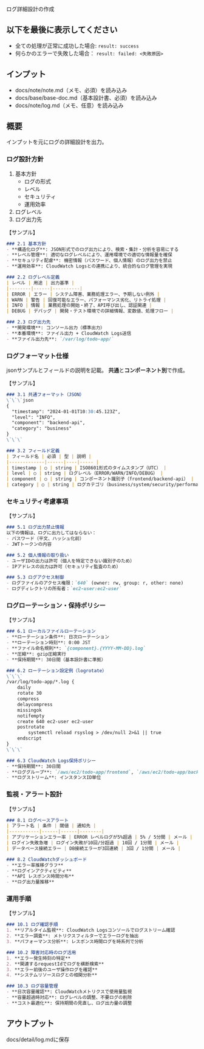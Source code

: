 ログ詳細設計の作成

## 以下を最後に表示してください
- 全ての処理が正常に成功した場合: `result: success`
- 何らかのエラーで失敗した場合： `result: failed: <失敗原因>`

## インプット
- docs/note/note.md（メモ、必須）を読み込み
- docs/base/base-doc.md（基本設計書、必須）を読み込み
- docs/note/log.md（メモ、任意）を読み込み

## 概要
インプットを元にログの詳細設計を出力。

### ログ設計方針
1. 基本方針
    - ログの形式
    - レベル
    - セキュリティ
    - 運用効率
2. ログレベル
3. ログ出力先

【サンプル】
```markdown
### 2.1 基本方針
- **構造化ログ**: JSON形式でのログ出力により、検索・集計・分析を容易にする
- **レベル管理**: 適切なログレベルにより、運用環境での適切な情報量を確保
- **セキュリティ配慮**: 機密情報（パスワード、個人情報）のログ出力を禁止
- **運用効率**: CloudWatch Logsとの連携により、統合的なログ管理を実現

### 2.2 ログレベル定義
| レベル | 用途 | 出力基準 |
|--------|------|----------|
| ERROR | エラー | システム障害、業務処理エラー、予期しない例外 |
| WARN | 警告 | 回復可能なエラー、パフォーマンス劣化、リトライ処理 |
| INFO | 情報 | 業務処理の開始・終了、API呼び出し、認証関連 |
| DEBUG | デバッグ | 開発・テスト環境での詳細情報、変数値、処理フロー |

### 2.3 ログ出力先
- **開発環境**: コンソール出力（標準出力）
- **本番環境**: ファイル出力 + CloudWatch Logs送信
- **ファイル出力先**: `/var/log/todo-app/`
```

### ログフォーマット仕様
jsonサンプルとフィールドの説明を記載。
**共通**と**コンポーネント別**で作成。

【サンプル】
```markdown
### 3.1 共通フォーマット（JSON）
\`\`\`json
{
  "timestamp": "2024-01-01T10:30:45.123Z",
  "level": "INFO",
  "component": "backend-api",
  "category": "business"
}
\`\`\`

### 3.2 フィールド定義
| フィールド名 | 必須 | 型 | 説明 |
|-------------|------|----|----- |
| timestamp | ○ | string | ISO8601形式のタイムスタンプ（UTC） |
| level | ○ | string | ログレベル（ERROR/WARN/INFO/DEBUG） |
| component | ○ | string | コンポーネント識別子（frontend/backend-api） |
| category | ○ | string | ログカテゴリ（business/system/security/performance） |
```

### セキュリティ考慮事項
【サンプル】
```markdown
### 5.1 ログ出力禁止情報
以下の情報は、ログに出力してはならない：
- パスワード（平文、ハッシュ化前）
- JWTトークンの内容

### 5.2 個人情報の取り扱い
- ユーザIDの出力は許可（個人を特定できない識別子のため）
- IPアドレスの出力は許可（セキュリティ監査のため）

### 5.3 ログアクセス制御
- ログファイルのアクセス権限：`640` (owner: rw, group: r, other: none)
- ログディレクトリの所有者：`ec2-user:ec2-user`
```

### ログローテーション・保持ポリシー
【サンプル】
```markdown
### 6.1 ローカルファイルローテーション
- **ローテーション条件**: 日次ローテーション
- **ローテーション時刻**: 0:00 JST
- **ファイル命名規則**: `{component}.{YYYY-MM-DD}.log`
- **圧縮**: gzip圧縮実行
- **保持期間**: 30日間（基本設計書に準拠）

### 6.2 ローテーション設定例（logrotate）
\`\`\`
/var/log/todo-app/*.log {
    daily
    rotate 30
    compress
    delaycompress
    missingok
    notifempty
    create 640 ec2-user ec2-user
    postrotate
        systemctl reload rsyslog > /dev/null 2>&1 || true
    endscript
}
\`\`\`

### 6.3 CloudWatch Logs保持ポリシー
- **保持期間**: 30日間
- **ロググループ**: `/aws/ec2/todo-app/frontend`, `/aws/ec2/todo-app/backend`
- **ログストリーム**: インスタンスID単位
```

### 監視・アラート設計
【サンプル】
```markdown
### 8.1 ログベースアラート
| アラート名 | 条件 | 閾値 | 通知先 |
|-----------|------|------|--------|
| アプリケーションエラー率 | ERROR レベルログが5%超過 | 5% / 5分間 | メール |
| ログイン失敗急増 | ログイン失敗が10回/分超過 | 10回 / 1分間 | メール |
| データベース接続エラー | DB接続エラーが3回連続 | 3回 / 1分間 | メール |

### 8.2 CloudWatchダッシュボード
- **エラー率推移グラフ**
- **ログインアクティビティ**
- **API レスポンス時間分布**
- **ログ出力量推移**
```


### 運用手順

【サンプル】
```markdown
### 10.1 ログ確認手順
1. **リアルタイム監視**: CloudWatch Logsコンソールでログストリーム確認
2. **エラー調査**: メトリクスフィルターでエラーログを抽出
3. **パフォーマンス分析**: レスポンス時間ログを時系列で分析

### 10.2 障害対応時のログ活用
1. **エラー発生時刻の特定**
2. **関連するrequestIdでログを横断検索**
3. **エラー前後のユーザ操作ログを確認**
4. **システムリソースログとの相関分析**

### 10.3 ログ容量管理
- **日次容量確認**: CloudWatchメトリクスで使用量監視
- **容量超過時対応**: ログレベルの調整、不要ログの削除
- **コスト最適化**: 保持期間の見直し、ログ出力量の調整
```


## アウトプット
docs/detail/log.mdに保存


